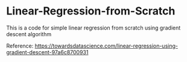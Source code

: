 # Linear-Regression-from-Scratch
This is a code for simple linear regression from scratch using gradient descent algorithm


Reference: https://towardsdatascience.com/linear-regression-using-gradient-descent-97a6c8700931
